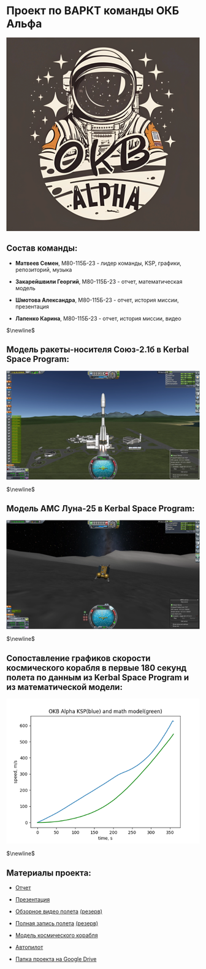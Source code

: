 # **Проект по ВАРКТ команды ОКБ Альфа**

<p align="center">
  <img src="https://github.com/kvassenjoyer/varkt/blob/master/images/logo.png" alt="logo.png" width="1000"/>
</p>

## Cостав команды:

- **Матвеев Семен**, М80-115Б-23 - лидер команды, KSP, графики,  репозиторий, музыка

- **Закарейшвили Георгий**, М80-115Б-23 - отчет, математическая модель

- **Шмотова Александра**, М80-115Б-23 - отчет, история миссии, презентация

- **Лапенко Карина**, М80-115Б-23 - отчет, история миссии, видео

$\newline$

## Модель ракеты-носителя Союз-2.1б в Kerbal Space Program:

<p align="center">
  <img src="https://github.com/kvassenjoyer/varkt/blob/master/images/ksp_flight_1.png" alt="ksp_flight_1.png"/>
</p>

$\newline$

## Модель АМС Луна-25 в Kerbal Space Program:

<p align="center">
  <img src="https://github.com/kvassenjoyer/varkt/blob/master/images/ksp_flight_6.png" alt="ksp_flight_1.png"/>
</p>

$\newline$

## Сопоставление графиков скорости космического корабля в первые 180 секунд полета по данным из  Kerbal Space Program и из математической модели:

<p align="center">
  <img src="https://github.com/kvassenjoyer/varkt/blob/master/images/start_speed_comparsion.png" alt="start_speed_comparsion.png"/>
</p>

$\newline$

## Материалы проекта:

- [Отчет](https://docs.google.com/document/d/1NBdFEQdNrctt51mcO5QbW4TIZ7p6ITCT/edit?usp=drive_link)

- [Презентация](https://docs.google.com/presentation/d/13Ns333k40unHKdaj7VRbvhvZxK8MuxZI/edit?usp=sharing&ouid=117761128379293262068&rtpof=true&sd=true)

- [Обзорное видео полета](https://www.youtube.com/watch?v=tMyQ0BtEBt4) [(резерв)](https://drive.google.com/file/d/1Jf8qXyFa_hGRMQAxqc6-HMhZ1SCf9RRQ/view?usp=drive_link)

- [Полная запись полета](https://www.youtube.com/watch?v=beptYiX1CPM) [(резерв)](https://drive.google.com/file/d/1jAaAATUfuFu9yluT3FYDjho2zgiiHrlC/view?usp=drive_link)

- [Модель космического корабля](https://drive.google.com/file/d/19aEDLoEnZ-uArUaTbNC_LmOrTUpCrjeu/view?usp=drive_link)

- [Автопилот](https://drive.google.com/file/d/1FN2AUS5K4919mSYY8GDG7I5cCqyyJxOb/view?usp=drive_link)

- [Папка проекта на Google Drive](https://drive.google.com/drive/folders/1HCQnV1E6vvL32F-jOK_iO3_phZ87cUv1?usp=drive_link)
